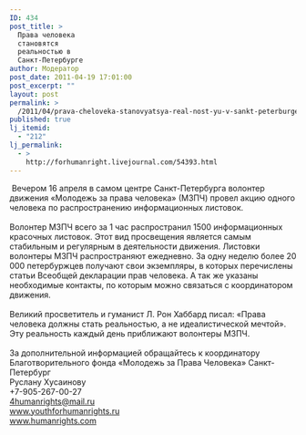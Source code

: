 ```yaml
---
ID: 434
post_title: >
  Права человека
  становятся
  реальностью в
  Санкт-Петербурге
author: Модератор
post_date: 2011-04-19 17:01:00
post_excerpt: ""
layout: post
permalink: >
  /2011/04/prava-cheloveka-stanovyatsya-real-nost-yu-v-sankt-peterburge.html
published: true
lj_itemid:
  - "212"
lj_permalink:
  - >
    http://forhumanright.livejournal.com/54393.html
---
```

&nbsp;Вечером 16 апреля в самом центре Санкт-Петербурга волонтер движения &laquo;Молодежь за права человека&raquo; (МЗПЧ) провел акцию одного человека по распространению информационных листовок.<br /><br />Волонтер МЗПЧ всего за 1 час распространил 1500 информационных красочных листовок. Этот вид просвещения является самым стабильным и регулярным в деятельности движения. Листовки волонтеры МЗПЧ распространяют ежедневно. За одну неделю более 20 000 петербуржцев получают свои экземпляры, в которых перечислены статьи Всеобщей декларации прав человека. А так же указаны необходимые контакты, по которым можно связаться с координатором движения.<br /><br />Великий просветитель и гуманист Л. Рон Хаббард писал: &laquo;Права человека должны стать реальностью, а не идеалистической мечтой&raquo;. Эту реальность каждый день приближают волонтеры МЗПЧ.<br /><br />За дополнительной информацией обращайтесь к координатору<br />Благотворительного фонда &laquo;Молодежь за Права Человека&raquo; Санкт-Петербург<br />Руслану Хусаинову<br />+7-905-267-00-27<br />4humanrights@mail.ru<br />www.youthforhumanrights.ru<br />www.humanrights.com<img alt="" src="http://cs11090.vkontakte.ru/u35202262/94239692/x_3c644dd0.jpg" />